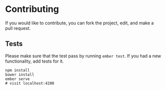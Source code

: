 # Contributing

If you would like to contribute, you can fork the project, edit, and make a
pull request.

## Tests

Please make sure that the test pass by running `ember test`. If you had a new
functionality, add tests for it.

```
npm install
bower install
ember serve
# visit localhost:4200
```
